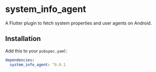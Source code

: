 # system_info_agent

A Flutter plugin to fetch system properties and user agents on Android.

## Installation

Add this to your `pubspec.yaml`:

```yaml
dependencies:
  system_info_agent: ^0.0.1